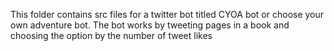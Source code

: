 This folder contains src files for a twitter bot titled CYOA bot or choose your own adventure bot.
The bot works by tweeting pages in a book and choosing the option by the number of tweet likes
